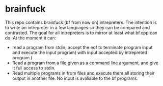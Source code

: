 # brainfuck

This repo contains brainfuck (bf from now on) intrepreters. 
The intention is to write an intrepreter in a few languages so they can be compared and contrasted.
The goal for all intrepreters is to mirror at least what bf.cpp can do.
At the moment it can:  
- read a program from stdin, accept the eof to terminate program input and execute the input program( with input accepted by intrepreted program )  
- Read a program from a file given as a command line argument, and give it full access to stdin.
- Read multiple programs in from files and execute them all storing their output in another file. No input is avaliable to the bf programs.
  
  
